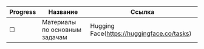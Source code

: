 

|Progress| Название | Ссылка |
|------| ------ | ------ |
|&#9744;|Материалы по основным задачам|Hugging Face(https://huggingface.co/tasks)|

